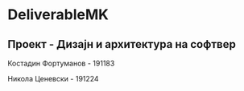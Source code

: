 # DeliverableMK
## Проект - Дизајн и архитектура на софтвер
Костадин Фортуманов - 191183

Никола Ценевски - 191224
